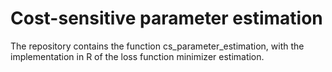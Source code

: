 # Cost-sensitive parameter estimation

The repository contains the function cs_parameter_estimation, with the implementation in R of the loss function minimizer estimation. 
